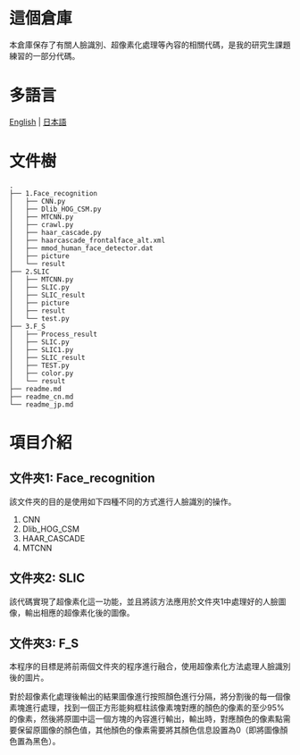 
# 這個倉庫
本倉庫保存了有關人臉識別、超像素化處理等內容的相關代碼，是我的研究生課題練習的一部分代碼。

# 多語言

[English](/readme.md) | [日本語](/readme_jp.md)

# 文件樹

```tree
.
├── 1.Face_recognition
│   ├── CNN.py
│   ├── Dlib_HOG_CSM.py
│   ├── MTCNN.py
│   ├── crawl.py
│   ├── haar_cascade.py
│   ├── haarcascade_frontalface_alt.xml
│   ├── mmod_human_face_detector.dat
│   ├── picture
│   └── result
├── 2.SLIC
│   ├── MTCNN.py
│   ├── SLIC.py
│   ├── SLIC_result
│   ├── picture
│   ├── result
│   └── test.py
├── 3.F_S
│   ├── Process_result
│   ├── SLIC.py
│   ├── SLIC1.py
│   ├── SLIC_result
│   ├── TEST.py
│   ├── color.py
│   └── result
├── readme.md
├── readme_cn.md
└── readme_jp.md
```

# 項目介紹

## 文件夾1: Face_recognition

該文件夾的目的是使用如下四種不同的方式進行人臉識別的操作。

1. CNN
2. Dlib_HOG_CSM
3. HAAR_CASCADE
4. MTCNN

## 文件夾2: SLIC

該代碼實現了超像素化這一功能，並且將該方法應用於文件夾1中處理好的人臉圖像，輸出相應的超像素化後的圖像。

## 文件夾3: F_S

本程序的目標是將前兩個文件夾的程序進行融合，使用超像素化方法處理人臉識別後的圖片。

對於超像素化處理後輸出的結果圖像進行按照顏色進行分隔，將分割後的每一個像素塊進行處理，找到一個正方形能夠框柱該像素塊對應的顏色的像素的至少95%的像素，然後將原圖中這一個方塊的內容進行輸出，輸出時，對應顏色的像素點需要保留原圖像的顏色值，其他顏色的像素需要將其顏色信息設置為0（即將圖像顏色置為黑色）。

